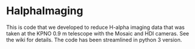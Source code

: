 # HalphaImaging

This is code that we developed to reduce H-alpha imaging data that was
taken at the KPNO 0.9 m telescope with the Mosaic and
HDI cameras.  See the wiki for details.  The code has been streamlined in python 3 version.

 

